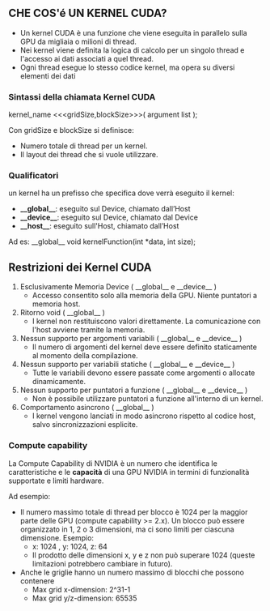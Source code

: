 ## CHE COS'é UN KERNEL CUDA?
- Un kernel CUDA è una funzione che viene eseguita in parallelo sulla GPU da migliaia o milioni di thread.
- Nei kernel viene definita la logica di calcolo per un singolo thread e l'accesso ai dati associati a quel thread.
- Ogni thread esegue lo stesso codice kernel, ma opera su diversi elementi dei dati

### Sintassi della chiamata Kernel CUDA
kernel_name <<<gridSize,blockSize>>>( argument list );

Con gridSize e blockSize si definisce:
- Numero totale di thread per un kernel.
- Il layout dei thread che si vuole utilizzare.

### Qualificatori
un kernel ha un prefisso che specifica dove verrà eseguito il kernel:
- __\_\_global\_\___: eseguito sul Device, chiamato dall’Host
- __\_\_device\_\___: eseguito sul Device, chiamato dal Device
- __\_\_host\_\___: eseguito sull'Host, chiamato dall’Host

Ad es: \_\_global\_\_ void kernelFunction(int *data, int size);

## Restrizioni dei Kernel CUDA
1. Esclusivamente Memoria Device ( \_\_global__ e \_\_device__ )
    - Accesso consentito solo alla memoria della GPU. Niente puntatori a memoria host.
2. Ritorno void ( \_\_global__ )
    - I kernel non restituiscono valori direttamente. La comunicazione con l'host avviene tramite la memoria.
3. Nessun supporto per argomenti variabili ( \_\_global__ e \_\_device__ )
    - Il numero di argomenti del kernel deve essere definito staticamente al momento della compilazione.
4. Nessun supporto per variabili statiche ( \_\_global__ e \_\_device__ )
    - Tutte le variabili devono essere passate come argomenti o allocate dinamicamente.
5. Nessun supporto per puntatori a funzione ( \_\_global__ e \_\_device__ )
    - Non è possibile utilizzare puntatori a funzione all'interno di un kernel.
6. Comportamento asincrono ( \_\_global__ )
    - I kernel vengono lanciati in modo asincrono rispetto al codice host, salvo sincronizzazioni esplicite.

### Compute capability
La Compute Capability di NVIDIA è un numero che identifica le caratteristiche e le __capacità__ di una GPU NVIDIA in termini di funzionalità supportate e limiti hardware.

Ad esempio: 
- Il numero massimo totale di thread per blocco è 1024 per la maggior parte delle GPU (compute capability >= 2.x). Un blocco può essere organizzato in 1, 2 o 3 dimensioni, ma ci sono limiti per ciascuna dimensione. Esempio:
    - x: 1024 , y: 1024, z: 64
    - Il prodotto delle dimensioni x, y e z non può superare 1024 (queste limitazioni potrebbero cambiare in futuro).
- Anche le griglie hanno un numero massimo di blocchi che possono contenere
    - Max grid x-dimension: 2^31-1
    - Max grid y/z-dimension: 65535

